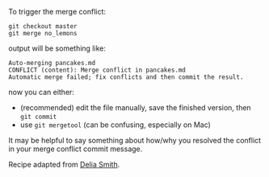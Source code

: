 To trigger the merge conflict:

    git checkout master
    git merge no_lemons

output will be something like:

    Auto-merging pancakes.md
    CONFLICT (content): Merge conflict in pancakes.md
    Automatic merge failed; fix conflicts and then commit the result.

now you can either:

  * (recommended) edit the file manually, save the finished version, then `git commit`
  * use `git mergetool` (can be confusing, especially on Mac)

It may be helpful to say something about how/why you resolved the conflict in your merge conflict commit message.

Recipe adapted from [Delia Smith](http://www.deliaonline.com/recipes/cuisine/european/english/basic-pancakes-with-sugar-and-lemon.html).